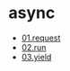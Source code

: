 # async

- [01.request](https://shallaa.github.io/async/01.request.html)
- [02.run](https://shallaa.github.io/async/02.run.html)
- [03.yield](https://shallaa.github.io/async/03.yield.html)